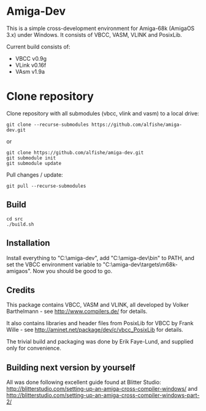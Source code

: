 # Amiga-Dev

This is a simple cross-development environment for Amiga-68k (AmigaOS 3.x)
under Windows. It consists of VBCC, VASM, VLINK and PosixLib.

Current build consists of:
- VBCC v0.9g
- VLink v0.16f
- VAsm v1.9a

# Clone repository
Clone repository with all submodules (vbcc, vlink and vasm) to a local drive:

```console
git clone --recurse-submodules https://github.com/alfishe/amiga-dev.git
```

or

```console
git clone https://github.com/alfishe/amiga-dev.git
git submodule init
git submodule update
```

Pull changes / update:
```console
git pull --recurse-submodules
```

## Build
```console
cd src
./build.sh
```


## Installation

Install everything to "C:\amiga-dev\", add "C:\amiga-dev\bin\" to PATH, and
set the VBCC environment variable to "C:\amiga-dev\targets\m68k-amigaos".
Now you should be good to go.

## Credits

This package contains VBCC, VASM and VLINK, all developed by
Volker Barthelmann - see http://www.compilers.de/ for details.

It also contains libraries and header files from PosixLib for VBCC by
Frank Wille - see http://aminet.net/package/dev/c/vbcc_PosixLib for details.

The trivial build and packaging was done by Erik Faye-Lund, and supplied
only for convenience.

## Building next version by yourself

All was done following excellent guide found at Blitter Studio:
http://blitterstudio.com/setting-up-an-amiga-cross-compiler-windows/ and http://blitterstudio.com/setting-up-an-amiga-cross-compiler-windows-part-2/
